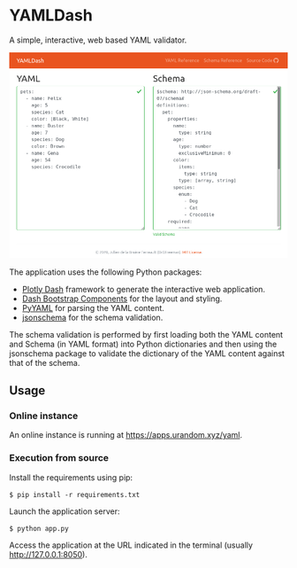 # YAMLDash
A simple, interactive, web based YAML validator.

[![Screenshot](./screenshot.png)](https://apps.urandom.xyz/yaml)

The application uses the following Python packages:
* [Plotly Dash](https://dash.plot.ly/) framework to generate the interactive web application.
* [Dash Bootstrap Components](https://dash-bootstrap-components.opensource.faculty.ai/) for the layout and styling.
* [PyYAML](https://pyyaml.org/wiki/PyYAML) for parsing the YAML content.
* [jsonschema](https://python-jsonschema.readthedocs.io/en/stable/) for the schema validation.

The schema validation is performed by first loading both the YAML content and Schema (in YAML format) into Python dictionaries and then using the jsonschema package to validate the dictionary of the YAML content against that of the schema.

## Usage

### Online instance

An online instance is running at https://apps.urandom.xyz/yaml.

### Execution from source

Install the requirements using pip:

```
$ pip install -r requirements.txt
```

Launch the application server:

```
$ python app.py
```

Access the application at the URL indicated in the terminal (usually http://127.0.0.1:8050).
